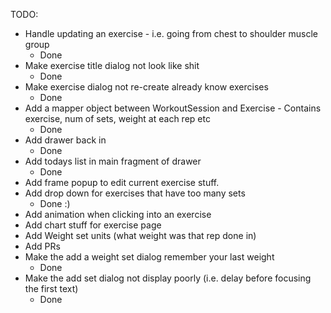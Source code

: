 TODO:

- Handle updating an exercise - i.e. going from chest to shoulder muscle group
    - Done
- Make exercise title dialog not look like shit
    - Done
- Make exercise dialog not re-create already know exercises
    - Done
- Add a mapper object between WorkoutSession and Exercise - Contains exercise, num of sets, weight at each rep etc
    - Done
- Add drawer back in
    - Done
- Add todays list in main fragment of drawer
    - Done
- Add frame popup to edit current exercise stuff.
- Add drop down for exercises that have too many sets
    - Done :)
- Add animation when clicking into an exercise
- Add chart stuff for exercise page
- Add Weight set units (what weight was that rep done in)
- Add PRs
- Make the add a weight set dialog remember your last weight
    - Done
- Make the add set dialog not display poorly (i.e. delay before focusing the first text)
    - Done
